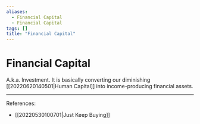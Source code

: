 ```yaml
---
aliases:
  - Financial Capital
  - Financial Capital
tags: []
title: "Financial Capital"
---
```


# Financial Capital

A.k.a. Investment. It is basically converting our diminishing [[20220620140501|Human Capital]] into income-producing financial assets.

---
References:
- [[20220530100701|Just Keep Buying]]